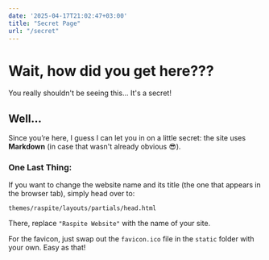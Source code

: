```yaml
---
date: '2025-04-17T21:02:47+03:00'
title: "Secret Page"
url: "/secret"
---
```


# Wait, how did you get here???

You really shouldn't be seeing this... It's a secret!

## Well...

Since you’re here, I guess I can let you in on a little secret: the site uses **Markdown** (in case that wasn't already obvious 😎).

### One Last Thing:

If you want to change the website name and its title (the one that appears in the browser tab), simply head over to:

```
themes/raspite/layouts/partials/head.html
```

There, replace `"Raspite Website"` with the name of your site.

For the favicon, just swap out the `favicon.ico` file in the `static` folder with your own. Easy as that!